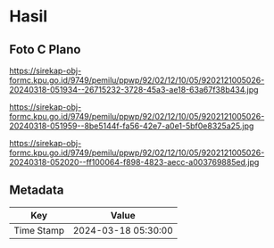 # Hasil

## Foto C Plano

https://sirekap-obj-formc.kpu.go.id/9749/pemilu/ppwp/92/02/12/10/05/9202121005026-20240318-051934--26715232-3728-45a3-ae18-63a67f38b434.jpg

https://sirekap-obj-formc.kpu.go.id/9749/pemilu/ppwp/92/02/12/10/05/9202121005026-20240318-051959--8be5144f-fa56-42e7-a0e1-5bf0e8325a25.jpg

https://sirekap-obj-formc.kpu.go.id/9749/pemilu/ppwp/92/02/12/10/05/9202121005026-20240318-052020--ff100064-f898-4823-aecc-a003769885ed.jpg


## Metadata

| Key        | Value               |
| ---------- | ------------------- |
| Time Stamp | 2024-03-18 05:30:00 |



